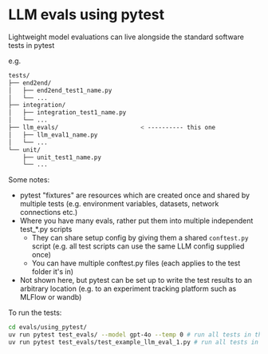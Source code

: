 
# LLM evals using pytest

Lightweight model evaluations can live alongside the standard software tests in pytest

e.g.

```bash
tests/
├── end2end/
│   ├── end2end_test1_name.py
│   └── ...
├── integration/
│   ├── integration_test1_name.py
│   └── ...
├── llm_evals/                       < ---------- this one
│   ├── llm_eval1_name.py
│   └── ...
└── unit/
    ├── unit_test1_name.py
    └── ...
```

Some notes:

- pytest "fixtures" are resources which are created once and shared by multiple tests (e.g. environment variables, datasets, network connections etc.)
- Where you have many evals, rather put them into multiple independent test_*.py scripts
  - They can share setup config by giving them a shared `conftest.py` script (e.g. all test scripts can use the same LLM config supplied once)
  - You can have multiple conftest.py files (each applies to the test folder it's in)
- Not shown here, but pytest can be set up to write the test results to an arbitrary location (e.g. to an experiment tracking platform such as MLFlow or wandb)

To run the tests:
```bash
cd evals/using_pytest/
uv run pytest test_evals/ --model gpt-4o --temp 0 # run all tests in this folder
uv run pytest test_evals/test_example_llm_eval_1.py # run all tests in this script
```
